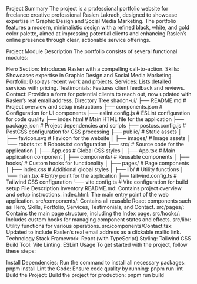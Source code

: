 Project Summary
The project is a professional portfolio website for freelance creative professional Raslen Lakrach, designed to showcase expertise in Graphic Design and Social Media Marketing. The portfolio features a modern, minimalistic design with a refined black, white, and gold color palette, aimed at impressing potential clients and enhancing Raslen’s online presence through clear, actionable service offerings.

Project Module Description
The portfolio consists of several functional modules:

Hero Section: Introduces Raslen with a compelling call-to-action.
Skills: Showcases expertise in Graphic Design and Social Media Marketing.
Portfolio: Displays recent work and projects.
Services: Lists detailed services with pricing.
Testimonials: Features client feedback and reviews.
Contact: Provides a form for potential clients to reach out, now updated with Raslen’s real email address.
Directory Tree
shadcn-ui/
├── README.md                # Project overview and setup instructions
├── components.json          # Configuration for UI components
├── eslint.config.js         # ESLint configuration for code quality
├── index.html               # Main HTML file for the application
├── package.json             # Project dependencies and scripts
├── postcss.config.js        # PostCSS configuration for CSS processing
├── public/                  # Static assets
│   ├── favicon.svg          # Favicon for the website
│   ├── images/              # Image assets
│   └── robots.txt           # Robots.txt configuration
├── src/                     # Source code for the application
│   ├── App.css              # Global CSS styles
│   ├── App.tsx              # Main application component
│   ├── components/          # Reusable components
│   ├── hooks/               # Custom hooks for functionality
│   ├── pages/               # Page components
│   ├── index.css            # Additional global styles
│   ├── lib/                 # Utility functions
│   └── main.tsx             # Entry point for the application
├── tailwind.config.ts       # Tailwind CSS configuration
└── vite.config.ts           # Vite configuration for build setup
File Description Inventory
README.md: Contains project overview and setup instructions.
index.html: The main entry point of the web application.
src/components/: Contains all reusable React components such as Hero, Skills, Portfolio, Services, Testimonials, and Contact.
src/pages/: Contains the main page structure, including the Index page.
src/hooks/: Includes custom hooks for managing component states and effects.
src/lib/: Utility functions for various operations.
src/components/Contact.tsx: Updated to include Raslen’s real email address as a clickable mailto link.
Technology Stack
Framework: React (with TypeScript)
Styling: Tailwind CSS
Build Tool: Vite
Linting: ESLint
Usage
To get started with the project, follow these steps:

Install Dependencies: Run the command to install all necessary packages:
pnpm install
Lint the Code: Ensure code quality by running:
pnpm run lint
Build the Project: Build the project for production:
pnpm run build